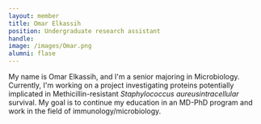 ```yaml
---
layout: member
title: Omar Elkassih
position: Undergraduate research assistant
handle: 
image: /images/Omar.png
alumni: flase
---
```

My name is Omar Elkassih, and I'm a senior majoring in Microbiology. Currently, I'm working on a project investigating proteins potentially implicated in Methicillin-resistant <i>Staphylococcus aureusintracellular</i> survival. My goal is to continue my education in an MD-PhD program and work in the field of immunology/microbiology.



